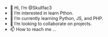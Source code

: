 - 👋 Hi, I’m @Skullfac3
- 👀 I’m interested in learn Pthon.
- 🌱 I’m currently learning Python, JS, and PHP.
- 💞️ I’m looking to collaborate on projects.
- 📫 How to reach me ...

<!---
Skullfac3/Skullfac3 is a ✨ special ✨ repository because its `README.md` (this file) appears on your GitHub profile.
You can click the Preview link to take a look at your changes.
--->
